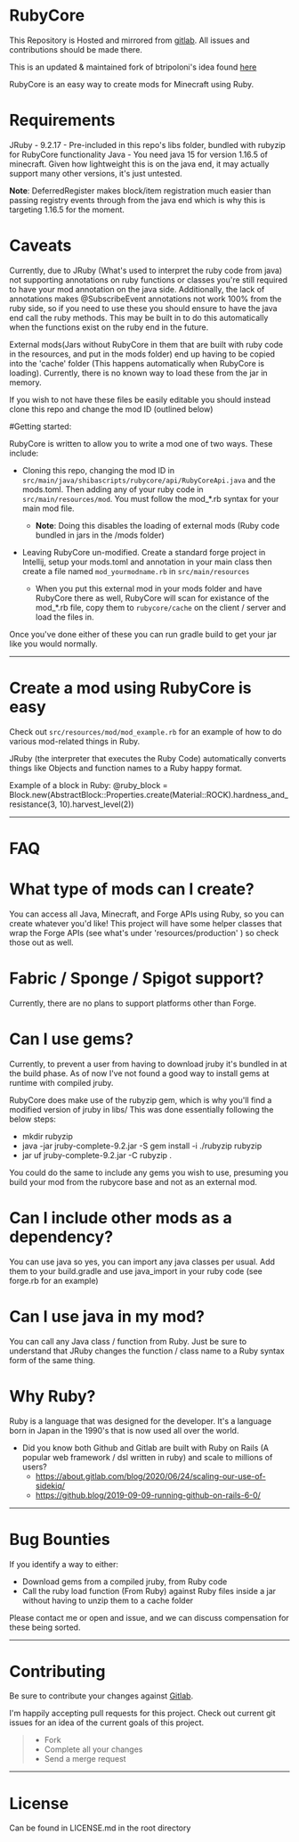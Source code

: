 RubyCore
========

This Repository is Hosted and mirrored from [gitlab](https://gitlab.com/nicholasrobertm/rubycore).
All issues and contributions should be made there.

This is an updated & maintained fork of btripoloni's idea found [here](https://github.com/btripoloni/RubyCore)

RubyCore is an easy way to create mods for Minecraft using Ruby.

Requirements
============
JRuby - 9.2.17 - Pre-included in this repo's libs folder, bundled with rubyzip for RubyCore functionality
Java - You need java 15 for version 1.16.5 of minecraft. Given how lightweight this is on the java end, it may actually support many other versions, it's just untested.

**Note**: DeferredRegister makes block/item registration much easier than passing registry events through from the java end which is why this is targeting 1.16.5 for the moment.

Caveats
=======

Currently, due to JRuby (What's used to interpret the ruby code from java) not supporting annotations on ruby functions or classes you're still required to have your mod annotation on the java side.
Additionally, the lack of annotations makes @SubscribeEvent annotations not work 100% from the ruby side, so if you need to use these you should ensure to have the java end call the ruby methods. 
This may be built in to do this automatically when the functions exist on the ruby end in the future.

External mods(Jars without RubyCore in them that are built with ruby code in the resources, and put in the mods folder) end up having to be copied into the 'cache' folder (This happens automatically when RubyCore is loading). Currently, there is no known way to load these from the jar in memory.

If you wish to not have these files be easily editable you should instead clone this repo and change the mod ID (outlined below)

#Getting started:

RubyCore is written to allow you to write a mod one of two ways. These include:

* Cloning this repo, changing the mod ID in `src/main/java/shibascripts/rubycore/api/RubyCoreApi.java` and the mods.toml. Then adding any of your ruby code in `src/main/resources/mod`. You must follow the mod_*.rb syntax for your main mod file.
    * **Note**: Doing this disables the loading of external mods (Ruby code bundled in jars in the /mods folder)
  
* Leaving RubyCore un-modified. Create a standard forge project in Intellij, setup your mods.toml and annotation in your main class then create a file named `mod_yourmodname.rb` in `src/main/resources`
    * When you put this external mod in your mods folder and have RubyCore there as well, RubyCore will scan for existance of the mod_*.rb file, copy them to `rubycore/cache` on the client / server and load the files in.

Once you've done either of these you can run gradle build to get your jar like you would normally.

---
Create a mod using RubyCore is easy
===================================

Check out `src/resources/mod/mod_example.rb` for an example of how to do various mod-related things in Ruby.

JRuby (the interpreter that executes the Ruby Code) automatically converts things like Objects and function names to a Ruby happy format.

Example of a block in Ruby:
@ruby_block = Block.new(AbstractBlock::Properties.create(Material::ROCK).hardness_and_resistance(3, 10).harvest_level(2))

---
FAQ
===

What type of mods can I create?
===============================

You can access all Java, Minecraft, and Forge APIs using Ruby, so you can create whatever you'd like! This project will have some helper classes that wrap the Forge APIs (see what's under 'resources/production' ) so check those out as well.

Fabric / Sponge / Spigot support?
=================================

Currently, there are no plans to support platforms other than Forge.

Can I use gems?
===============

Currently, to prevent a user from having to download jruby it's bundled in at the build phase. As of now I've not found a good way to install gems at runtime with compiled jruby.

RubyCore does make use of the rubyzip gem, which is why you'll find a modified version of jruby in libs/
This was done essentially following the below steps:

- mkdir rubyzip
- java -jar jruby-complete-9.2.jar -S gem install -i ./rubyzip rubyzip
- jar uf jruby-complete-9.2.jar -C rubyzip .

You could do the same to include any gems you wish to use, presuming you build your mod from the rubycore base and not as an external mod.

Can I include other mods as a dependency?
========================================

You can use java so yes, you can import any java classes per usual. Add them to your build.gradle and use java_import in your ruby code (see forge.rb for an example)

Can I use java in my mod?
=========================
You can call any Java class / function from Ruby. Just be sure to understand that JRuby changes the function / class name to a Ruby syntax form of the same thing.

Why Ruby?
========

Ruby is a language that was designed for the developer. It's a language born in Japan in the 1990's that is now used all over the world.

- Did you know both Github and Gitlab are built with Ruby on Rails (A popular web framework / dsl written in ruby) and scale to millions of users?
    * https://about.gitlab.com/blog/2020/06/24/scaling-our-use-of-sidekiq/
    * https://github.blog/2019-09-09-running-github-on-rails-6-0/
---

Bug Bounties
============
If you identify a way to either:

- Download gems from a compiled jruby, from Ruby code
- Call the ruby load function (From Ruby) against Ruby files inside a jar without having to unzip them to a cache folder

Please contact me or open and issue, and we can discuss compensation for these being sorted.

---
Contributing
============

Be sure to contribute your changes against [Gitlab](https://gitlab.com/nicholasrobertm/rubycore).

I'm happily accepting pull requests for this project. Check out current git issues for an idea of the current goals of this project.

>- Fork
>- Complete all your changes
>- Send a merge request

---
License
=======
Can be found in LICENSE.md in the root directory